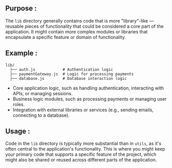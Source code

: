 ## Purpose :

The `lib` directory generally contains code that is more "library"-like — reusable pieces of functionality that could be considered a core part of the application. It might contain more complex modules or libraries that encapsulate a specific feature or domain of functionality.

## Example :

```
lib/
  ├── auth.js            # Authentication logic
  ├── paymentGateway.js  # Logic for processing payments
  ├── database.js        # Database interaction logic
```

- Core application logic, such as handling authentication, interacting with APIs, or managing sessions.
- Business logic modules, such as processing payments or managing user roles.
- Integration with external libraries or services (e.g., sending emails, connecting to a database).

## Usage :

Code in the `lib` directory is typically more substantial than in `utils`, as it's often central to the application's functionality. This is where you might keep your primary code that supports a specific feature of the project, which might also be shared or reused across different parts of the application.
